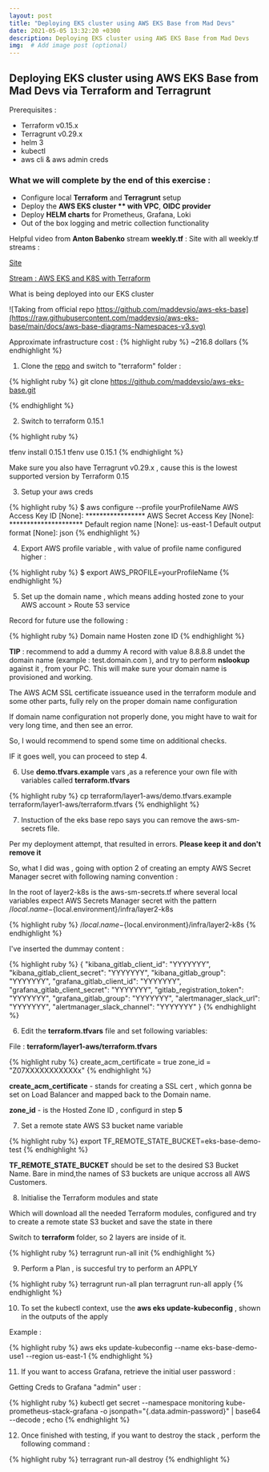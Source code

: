 ```yaml
---
layout: post
title: "Deploying EKS cluster using AWS EKS Base from Mad Devs"
date: 2021-05-05 13:32:20 +0300
description: Deploying EKS cluster using AWS EKS Base from Mad Devs
img:  # Add image post (optional)
---
```


##  Deploying EKS cluster using AWS EKS Base from Mad Devs via Terraform and Terragrunt

Prerequisites : 

- Terraform v0.15.x
- Terragrunt v0.29.x
- helm 3
- kubectl
- aws cli & aws admin creds

### What we will complete by the end of this exercise : 
 
- Configure local **Terraform** and **Terragrunt** setup
- Deploy the **AWS EKS cluster ** with VPC**, **OIDC provider**
- Deploy **HELM charts** for Prometheus, Grafana, Loki
- Out of the box logging and metric collection functionality

Helpful video from **Anton Babenko** stream **weekly.tf** :
Site with all weekly.tf streams : 


[Site](https://weekly.tf/) 

[Stream : AWS EKS and K8S with Terraform](https://www.youtube.com/watch?v=giVShrQHf8E&feature=youtu.be) 

What is being deployed into our EKS cluster 


![Taking from official repo https://github.com/maddevsio/aws-eks-base](https://raw.githubusercontent.com/maddevsio/aws-eks-base/main/docs/aws-base-diagrams-Namespaces-v3.svg)


Approximate infrastructure cost : 
{% highlight ruby %}
~216.8 dollars
{% endhighlight %}
1) Clone the  [repo](https://github.com/maddevsio/aws-eks-base#how-to-use-this-repo) and switch to "terraform" folder : 

{% highlight ruby %}
git clone https://github.com/maddevsio/aws-eks-base.git

{% endhighlight %}

2) Switch to terraform 0.15.1

{% highlight ruby %}

tfenv install 0.15.1
tfenv use 0.15.1
{% endhighlight %}

Make sure you also have Terragrunt v0.29.x , cause this is the lowest supported version by Terraform 0.15

3) Setup your aws creds 


{% highlight ruby %}
$ aws configure --profile yourProfileName
AWS Access Key ID [None]: *****************
AWS Secret Access Key [None]: *********************
Default region name [None]: us-east-1
Default output format [None]: json
{% endhighlight %}



4) Export AWS profile variable , with value of profile name configured higher :  

{% highlight ruby %}
$ export AWS_PROFILE=yourProfileName
{% endhighlight %}


5) Set up the domain name , which means adding hosted zone to your AWS account > Route 53 service

Record for future use the following :

{% highlight ruby %}
   Domain name 
   Hosten zone ID
{% endhighlight %}

**TIP** : recommend to add a dummy A record with value 8.8.8.8 undet the domain name (example : test.domain.com ), and try to perform **nslookup**  against it , from your PC. This will make sure your domain name is provisioned and working. 

The AWS ACM SSL certificate issueance used in the terraform module and some other parts, fully rely on the proper domain name configuration

If domain name configuration not properly done, you might have to wait for very long time, and then see an error.

So, I would recommend to spend some time on additional checks.

IF it goes well, you can proceed to step 4. 


6) Use **demo.tfvars.example** vars ,as a reference your own file with variables called **terraform.tfvars**

{% highlight ruby %}
cp terraform/layer1-aws/demo.tfvars.example terraform/layer1-aws/terraform.tfvars
{% endhighlight %}

7) Instuction of the eks base repo says you can remove the aws-sm-secrets file. 

Per my deployment attempt, that resulted in errors. **Please keep it and don't remove it**

So, what I did was , going with option 2 of creating an empty AWS Secret Manager secret with following naming convention :

In the root of layer2-k8s is the aws-sm-secrets.tf where several local variables expect AWS Secrets Manager secret with the pattern /${local.name}-${local.environment}/infra/layer2-k8s

{% highlight ruby %}
/${local.name}-${local.environment}/infra/layer2-k8s
{% endhighlight %}

I've inserted the dummay content :

{% highlight ruby %}
{
  "kibana_gitlab_client_id": "YYYYYYY",
  "kibana_gitlab_client_secret": "YYYYYYY",
  "kibana_gitlab_group": "YYYYYYY",
  "grafana_gitlab_client_id": "YYYYYYY",
  "grafana_gitlab_client_secret": "YYYYYYY",
  "gitlab_registration_token": "YYYYYYY",
  "grafana_gitlab_group": "YYYYYYY",
  "alertmanager_slack_url": "YYYYYYY",
  "alertmanager_slack_channel": "YYYYYYY"
}
{% endhighlight %}

6) Edit the  **terraform.tfvars** file and set following variables: 

File : **terraform/layer1-aws/terraform.tfvars**

{% highlight ruby %}
   create_acm_certificate = true
   zone_id = "Z07XXXXXXXXXXXx"
{% endhighlight %}

**create_acm_certificate** - stands for creating a SSL cert , which gonna be set on Load Balancer and mapped back to the Domain name.

**zone_id** - is the Hosted Zone ID , configurd in step **5**


7)  Set a remote state AWS S3 bucket name variable

{% highlight ruby %}
export TF_REMOTE_STATE_BUCKET=eks-base-demo-test
{% endhighlight %}

**TF_REMOTE_STATE_BUCKET** should be set to the desired S3 Bucket Name. Bare in mind,the names of S3 buckets are unique accross all AWS Customers.

8) Initialise the Terraform modules and state

Which will download all the needed Terraform modules, configured and try to create a remote state S3 bucket and save the state in there

Switch to **terraform** folder, so 2 layers are inside of it.

{% highlight ruby %}
terragrunt run-all init 
{% endhighlight %}  

9) Perform a Plan , is succesful try to perform an APPLY

{% highlight ruby %}
terragrunt run-all plan
terragrunt run-all apply
{% endhighlight %}  

10) To set the kubectl context, use the **aws eks update-kubeconfig** , shown in the outputs of the apply

Example : 

{% highlight ruby %}
aws eks update-kubeconfig --name eks-base-demo-use1 --region us-east-1
{% endhighlight %}  


11) If you want to access Grafana, retrieve the initial user password : 


Getting Creds to Grafana "admin" user : 

{% highlight ruby %}
kubectl get secret --namespace monitoring kube-prometheus-stack-grafana -o jsonpath="{.data.admin-password}" | base64 --decode ; echo
{% endhighlight %}  

12) Once finished with testing, if you want to destroy the stack , perform the following command : 

{% highlight ruby %}
terragrant run-all destroy
{% endhighlight %}  

